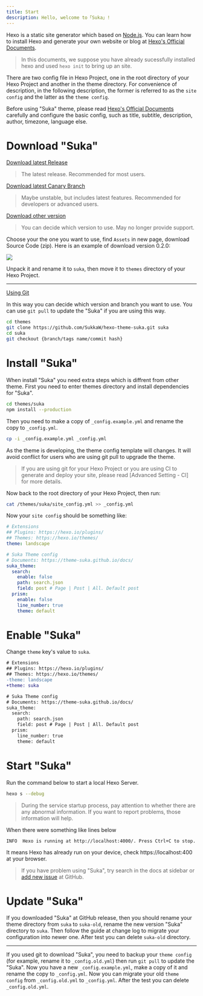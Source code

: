 ```yaml
---
title: Start
description: Hello, welcome to「Suka」!
---
```


Hexo is a static site generator which based on [Node.js](https://nodejs.org). You can learn how to install Hexo and generate your own website or blog at [Hexo's Official Documents](https://hexo.io/docs).

> In this documents, we suppose you have already sucessfully installed hexo and used `hexo init` to bring up an site.

There are two config file in Hexo Project, one in the root directory of your Hexo Project and another in the theme directory. For convenience of description, in the following description, the former is referred to as the `site config` and the latter as the `theme config`.

Before using "Suka" theme, please read [Hexo's Official Documents](https://hexo.io/docs) carefully and configure the basic config, such as title, subtitle, description, author, timezone, language else.

# Download "Suka"

[Download latest Release](https://github.com/SukkaW/hexo-theme-suka/releases/latest)

> The latest release. Recommended for most users.

[Download latest Canary Branch](https://github.com/SukkaW/hexo-theme-suka/archive/canary.zip)

> Maybe unstable, but includes latest features. Recommended for developers or advanced users.

[Download other version](https://github.com/SukkaW/hexo-theme-suka/releases)

> You can decide which version to use. May no longer provide support.

Choose your the one you want to use, find `Assets` in new page, download Source Code (zip).
Here is an example of download version 0.2.0:

![](/docs/assets/img/download-suka.png)

Unpack it and rename it to `suka`, then move it to `themes` directory of your Hexo Project.

----

[Using Git](https://github.com/SukkaW/hexo-theme-suka)

In this way you can decide which version and branch you want to use. You can use `git pull` to update the "Suka" if you are using this way.

```bash
cd themes
git clone https://github.com/SukkaW/hexo-theme-suka.git suka
cd suka
git checkout {branch/tags name/commit hash}
```

# Install "Suka"

When install "Suka" you need extra steps which is diffrent from other theme. First you need to enter themes directory and install dependencies for "Suka".

```bash
cd themes/suka
npm install --production
```

Then you need to make a copy of `_config.example.yml` and rename the copy to `_config.yml`.

```bash
cp -i _config.example.yml _config.yml
```

As the theme is developing, the theme config template will changes. It will avoid conflict for users who are using git pull to upgrade the theme.

> If you are using git for your Hexo Project or you are using CI to generate and deploy your site, please read [Advanced Setting - CI] for more details.

Now back to the root directory of your Hexo Project, then run:

```bash
cat /themes/suka/site_config.yml >> _config.yml
```

Now your `site config` should be something like:

```yaml
# Extensions
## Plugins: https://hexo.io/plugins/
## Themes: https://hexo.io/themes/
theme: landscape

# Suka Theme config
# Documents: https://theme-suka.github.io/docs/
suka_theme:
  search:
    enable: false
    path: search.json
    field: post # Page | Post | All. Default post
  prism:
    enable: false
    line_number: true
    theme: default
```

# Enable "Suka"

Change `theme` key's value to `suka`.

```diff
# Extensions
## Plugins: https://hexo.io/plugins/
## Themes: https://hexo.io/themes/
-theme: landscape
+theme: suka

# Suka Theme config
# Documents: https://theme-suka.github.io/docs/
suka_theme:
  search:
    path: search.json
    field: post # Page | Post | All. Default post
  prism:
    line_number: true
    theme: default
```

# Start "Suka"

Run the command below to start a local Hexo Server.

```bash
hexo s --debug
```

> During the service startup process, pay attention to whether there are any abnormal information. If you want to report problems, those information will help.

When there were something like lines below

```
INFO  Hexo is running at http://localhost:4000/. Press Ctrl+C to stop.
```

It means Hexo has already run on your device, check https://localhost:400 at your browser.

> If you have problem using "Suka", try search in the docs at sidebar or [add new issue](https://github.com/SukkaW/hexo-theme-suka/issues/new) at GitHub.

# Update "Suka"

If you downloaded "Suka" at GitHub release, then you should rename your theme directory from `suka` to `suka-old`, rename the new version "Suka" directory to `suka`. Then follow the guide at change log to migrate your configuration into newer one. After test you can delete `suka-old` directory.

---

If you used git to download "Suka", you need to backup your `theme config` (for example, rename it to `_config.old.yml`) then run `git pull` to update the "Suka". Now you have a new `_config.example.yml`, make a copy of it and rename the copy to `_config.yml`. Now you can migrate your old `theme config` from `_config.old.yml` to `_config.yml`. After the test you can delete `_config.old.yml`.
